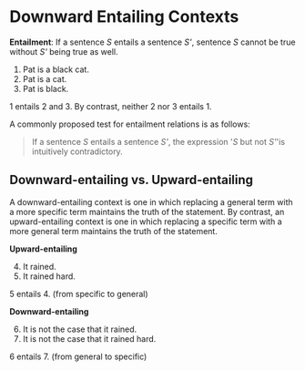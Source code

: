 # Downward Entailing Contexts

**Entailment**: If a sentence *S* entails a sentence *S'*, sentence *S* cannot be true without *S'* being true as well. 

1. Pat is a black cat.
2. Pat is a cat.
3. Pat is black.

1 entails 2 and 3. By contrast, neither 2 nor 3 entails 1. 

A commonly proposed test for entailment relations is as follows: 

> If a sentence *S* entails a sentence *S'*, the expression '*S* but not *S'*'is intuitively contradictory.





## Downward-entailing vs. Upward-entailing

A downward-entailing context is one in which replacing a general term with a more specific term maintains the truth of the statement. By contrast, an upward-entailing context is one in which replacing a specific term with a more general term maintains the truth of the statement.

**Upward-entailing**

4. It rained.
5. It rained hard. 

5 entails 4. (from specific to general)

**Downward-entailing**

6. It is not the case that it rained.
7. It is not the case that it rained hard. 

6 entails 7. (from general to specific)

## 
